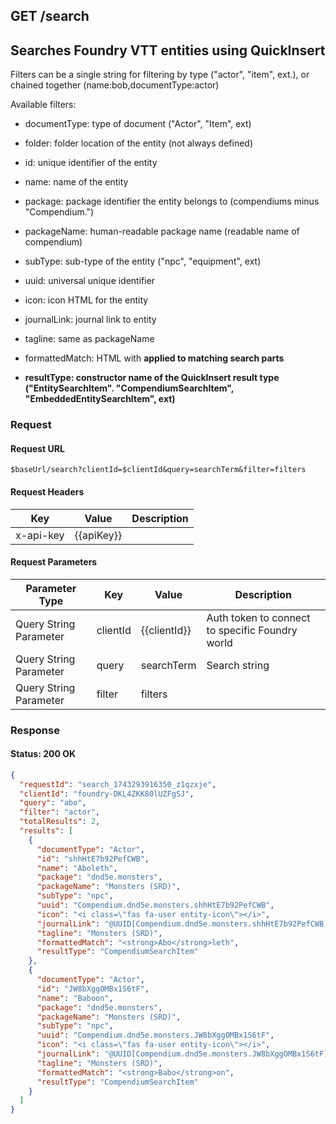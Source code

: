 ## **GET** /search

## Searches Foundry VTT entities using QuickInsert

Filters can be a single string for filtering by type ("actor", "item", ext.), or chained together (name:bob,documentType:actor)

Available filters:

- documentType: type of document ("Actor", "Item", ext)
    
- folder: folder location of the entity (not always defined)
    
- id: unique identifier of the entity
    
- name: name of the entity
    
- package: package identifier the entity belongs to (compendiums minus "Compendium.")
    
- packageName: human-readable package name (readable name of compendium)
    
- subType: sub-type of the entity ("npc", "equipment", ext)
    
- uuid: universal unique identifier
    
- icon: icon HTML for the entity
    
- journalLink: journal link to entity
    
- tagline: same as packageName
    
- formattedMatch: HTML with **applied to matching search parts**
    
- **resultType: constructor name of the QuickInsert result type ("EntitySearchItem". "CompendiumSearchItem", "EmbeddedEntitySearchItem", ext)**

### Request

#### Request URL

```
$baseUrl/search?clientId=$clientId&query=searchTerm&filter=filters
```

#### Request Headers

| Key | Value | Description |
| --- | ----- | ----------- |
| x-api-key | \{\{apiKey\}\} |   |

#### Request Parameters

| Parameter Type | Key | Value | Description |
| -------------- | --- | ----- | ----------- |
| Query String Parameter | clientId | \{\{clientId\}\} | Auth token to connect to specific Foundry world |
| Query String Parameter | query | searchTerm | Search string |
| Query String Parameter | filter | filters |   |

### Response

#### Status: 200 OK

```json
{
  "requestId": "search_1743293916350_z1qzxje",
  "clientId": "foundry-DKL4ZKK80lUZFgSJ",
  "query": "abo",
  "filter": "actor",
  "totalResults": 2,
  "results": [
    {
      "documentType": "Actor",
      "id": "shhHtE7b92PefCWB",
      "name": "Aboleth",
      "package": "dnd5e.monsters",
      "packageName": "Monsters (SRD)",
      "subType": "npc",
      "uuid": "Compendium.dnd5e.monsters.shhHtE7b92PefCWB",
      "icon": "<i class=\"fas fa-user entity-icon\"></i>",
      "journalLink": "@UUID[Compendium.dnd5e.monsters.shhHtE7b92PefCWB]{Aboleth}",
      "tagline": "Monsters (SRD)",
      "formattedMatch": "<strong>Abo</strong>leth",
      "resultType": "CompendiumSearchItem"
    },
    {
      "documentType": "Actor",
      "id": "JW8bXggOMBx1S6tF",
      "name": "Baboon",
      "package": "dnd5e.monsters",
      "packageName": "Monsters (SRD)",
      "subType": "npc",
      "uuid": "Compendium.dnd5e.monsters.JW8bXggOMBx1S6tF",
      "icon": "<i class=\"fas fa-user entity-icon\"></i>",
      "journalLink": "@UUID[Compendium.dnd5e.monsters.JW8bXggOMBx1S6tF]{Baboon}",
      "tagline": "Monsters (SRD)",
      "formattedMatch": "<strong>Babo</strong>on",
      "resultType": "CompendiumSearchItem"
    }
  ]
}
```


